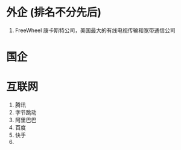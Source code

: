 # 外企 (排名不分先后)
 1. FreeWheel 康卡斯特公司，美国最大的有线电视传输和宽带通信公司




# 国企



# 互联网
1. 腾讯
2. 字节跳动
3. 阿里巴巴
4. 百度
5. 快手
6. 
